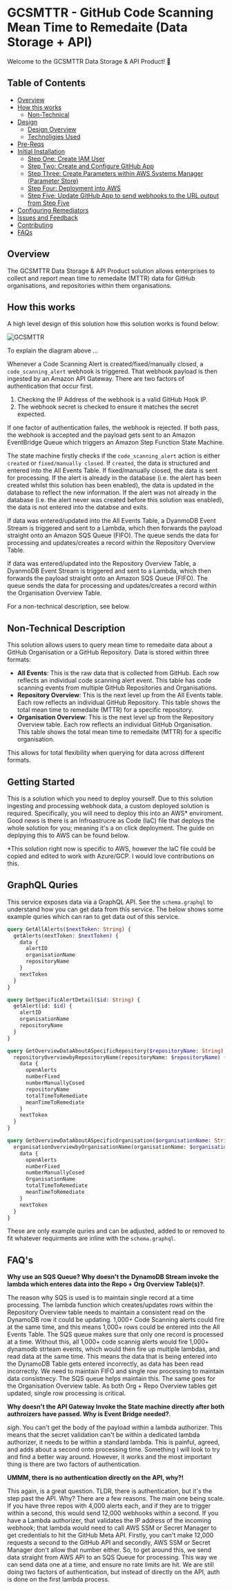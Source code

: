 # GCSMTTR - GitHub Code Scanning Mean Time to Remedaite (Data Storage + API)

Welcome to the GCSMTTR Data Storage &amp; API Product! :wave:

## Table of Contents

- [Overview](#overview)
- [How this works](##how-this-works)
  - [Non-Technical](#non-technical)
- [Design](#design)
  - [Design Overview](#design-overview)
  - [Technoligies Used](#technoligies-used)
- [Pre-Reqs](#pre-reqs)
- [Initial Installation](#initial-installation)
  - [Step One: Create IAM User](#step-one-create-iam-user)
  - [Step Two: Create and Configure GitHub App](#step-two-create-and-configure-github-app)
  - [Step Three: Create Parameters within AWS Systems Manager (Parameter Store)](#step-three-create-parameters-within-aws-systems-manager-parameter-store)
  - [Step Four: Deployment into AWS](#step-four-deployment-into-aws)
  - [Step Five: Update GitHub App to send webhooks to the URL output from Step Five](#step-five-update-github-app-to-send-webhooks-to-the-url-output-from-step-five)
- [Configuring Remediators](#configuring-remediators)
- [Issues and Feedback](#issues-and-feedback)
- [Contributing](#contributing)
- [FAQs](#faqs)

## Overview

The GCSMTTR Data Storage &amp; API Product solution allows enterprises to collect and report mean time to remedaite (MTTR) data for GitHub organisations, and repositories within them organisations.

## How this works

A high level design of this solution how this solution works is found below:

![GCSMTTR](https://lucid.app/publicSegments/view/e75f518c-33c6-4f45-bf69-f0aa68f1d539/image.png)

To explain the diagram above ...

Whenever a Code Scanning Alert is created/fixed/manually closed, a `code_scanning_alert` webhook is triggered. That webhook payload is then ingested by an Amazon API Gateway. There are two factors of authentication that occur first.

1. Checking the IP Address of the webhook is a valid GitHub Hook IP.
2. The webhook secret is checked to ensure it matches the secret expected.

If one factor of authentication failes, the webhook is rejected. If both pass, the webhook is accepted and the payload gets sent to an Amazon EventBridge Queue which triggers an Amazon Step Function State Machine.

The state machine firstly checks if the `code_scanning_alert` action is either `created` or `fixed/manually closed`. If `created`, the data is structured and entered into the All Events Table. If fixed/manually closed, the data is sent for processing. If the alert is already in the database (i.e. the alert has been created whilst this solution has been enabled), the data is updated in the database to reflect the new information. If the alert was not already in the database (i.e. the alert never was created before this solution was enabled), the data is not entered into the databse and exits.

If data was entered/updated into the All Events Table, a DyanmoDB Event Stream is triggered and sent to a Lambda, which then forwards the payload straight onto an Amazon SQS Queue (FIFO). The queue sends the data for processing and updates/creates a record within the Repository Overview Table.

If data was entered/updated into the Repository Overview Table, a DyanmoDB Event Stream is triggered and sent to a Lambda, which then forwards the payload straight onto an Amazon SQS Queue (FIFO). The queue sends the data for processing and updates/creates a record within the Organisation Overview Table.

For a non-technical description, see below.

## Non-Technical Description

This solution allows users to query mean time to remedaite data about a GitHub Organisation or a GitHub Repository. Data is stored within three formats:

- **All Events**: This is the raw data that is collected from GitHub. Each row reflects an individual code scanning alert event. This table has code scanning events from multiple GitHub Repositories and Organisations.
- **Repository Overview**: This is the next level up from the All Events table. Each row reflects an individual GitHub Repository. This table shows the total mean time to remedaite (MTTR) for a specific repository.
- **Organisation Overview**: This is the next level up from the Repository Overview table. Each row reflects an individual GitHub Organisation. This table shows the total mean time to remedaite (MTTR) for a specific organisation.

This allows for total flexibility when querying for data across different formats.

## Getting Started

This is a solution which you need to deploy yourself. Due to this solution ingesting and processing webhook data, a custom deployed solution is required. Specifically, you will need to deploy this into an AWS\* enviroment. Good news is there is an Infroastrucre as Code (IaC) file that deploys the whole solution for you; meaning it's a on click deployment. The guide on deplpying this to AWS can be found below.

\*This solution right now is specific to AWS, however the IaC file could be copied and edited to work with Azure/GCP. I would love contributions on this.

## GraphQL Quries

This service exposes data via a GraphQL API. See the `schema.graphql` to understand how you can get data from this service. The below shows some example quries which can ran to get data out of this service.

```graphql
query GetAllAlerts($nextToken: String) {
  getAlerts(nextToken: $nextToken) {
    data {
      alertID
      organisationName
      repositoryName
    }
    nextToken
  }
}
```

```graphql
query GetSpecificAlertDetail($id: String) {
  getAlert(id: $id) {
    alertID
    organisationName
    repositoryName
  }
}
```

```graphql
query GetOverviewDataAboutASpecificRepository($repositoryName: String) {
  repositoryOverviewbyRepositoryName(repositoryName: $repositoryName) {
    data {
      openAlerts
      numberFixed
      numberManuallyCosed
      repositoryName
      totalTimeToRemediate
      meanTimeToRemediate
    }
    nextToken
  }
}
```

```graphql
query GetOverviewDataAboutASpecificOrganisation($organisationName: String) {
  organisationOverviewbyOrganisationName(organisationName: $organisationName) {
    data {
      openAlerts
      numberFixed
      numberManuallyCosed
      OrganisationName
      totalTimeToRemediate
      meanTimeToRemediate
    }
    nextToken
  }
}
```

These are only example quries and can be adjusted, added to or removed to fit whatever requirments are inline with the `schema.graphql`.

## FAQ's

**Why use an SQS Queue? Why doesn't the DynamoDB Stream invoke the lambda which enteres data into the Repo + Org Overview Table(s)?**.

The reason why SQS is used is to maintain single record at a time processing. The lambda function which creates/updates rows within the Repository Overview table needs to maintain a consistent read on the DynamoDB row it could be updating. 1,000+ Code Scanning alerts could fire at the same time, and this means 1,000+ rows could be entered into the All Events Table. The SQS queue makes sure that only one record is processed at a time. Without this, all 1,000+ code scannig alerts would fire 1,000+ dynamodb strteam events, which would then fire up multiple lambdas, and read data at the same time. This means the data that is being entered into the DynamoDB Table gets entered incorrectly, as data has been read incorrectly. We need to maintain FIFO and single row processing to maintain data consistnecy. The SQS queue helps maintain this. The same goes for the Organisation Overview table. As both Org + Repo Overview tables get updated, single row processing is critical.

**Why doesn't the API Gateway Invoke the State machine directly after both authroizers have passed. Why is Event Bridge needed?**.

_sigh_. You can't get the body of the payload within a lambda authorizer. This means that the secret validation can't be within a dedicated lambda authorizer, it needs to be within a standard lambda. This is painful, agreed, and adds about a second onto processing time. Something I will look to try and find a better way around. However, it works and the most important thing is there are two factors of authentication.

**UMMM, there is no authentication directly on the API, why?!**

This again, is a great question. TLDR, there is authentication, but it's the step past the API. Why? There are a few reasons. The main one being scale. If you have three repos with 4,000 alerts each, and if they are to trigger within a second, this would send 12,000 webhooks within a second. If you have a Lambda authorizer, that validates the IP address of the incoming webhook; that lambda would need to call AWS SSM or Secret Manager to get credentials to hit the GitHub Meta API. Firstly, you can't make 12,000 requests a second to the GitHub API and secondly, AWS SSM or Secret Manager don't allow that number either. So, to get around this, we send data straight from AWS API to an SQS Queue for processing. This way we can send data one at a time, and ensure no rate limits are hit. We are still doing two factors of authentication, but instead of directly on the API, auth is done on the first lambda process.
